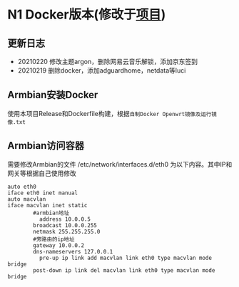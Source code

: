 # N1 Docker版本(修改于[项目](https://github.com/huangqian8/Cloud-N1-OpenWrt))

## 更新日志
- 20210220 修改主题argon，删除网易云音乐解锁，添加京东签到
- 20210219 删除docker，添加adguardhome，netdata等luci


## Armbian安装Docker

使用本项目Release和Dockerfile构建，根据`自制Docker Openwrt镜像及运行镜像.txt`

## Armbian访问容器
需要修改Armbian的文件 /etc/network/interfaces.d/eth0 为以下内容。其中IP和网关等根据自己使用修改
~~~
auto eth0
iface eth0 inet manual
auto macvlan
iface macvlan inet static
        #armbian地址
	      address 10.0.0.5
        broadcast 10.0.0.255
        netmask 255.255.255.0
        #旁路由的ip地址
        gateway 10.0.0.2
        dns-nameservers 127.0.0.1
	      pre-up ip link add macvlan link eth0 type macvlan mode bridge
  	    post-down ip link del macvlan link eth0 type macvlan mode bridge
~~~